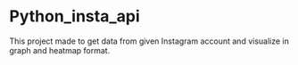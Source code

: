 # Python_insta_api
This project made to get data from given Instagram account and visualize in graph and heatmap format.
